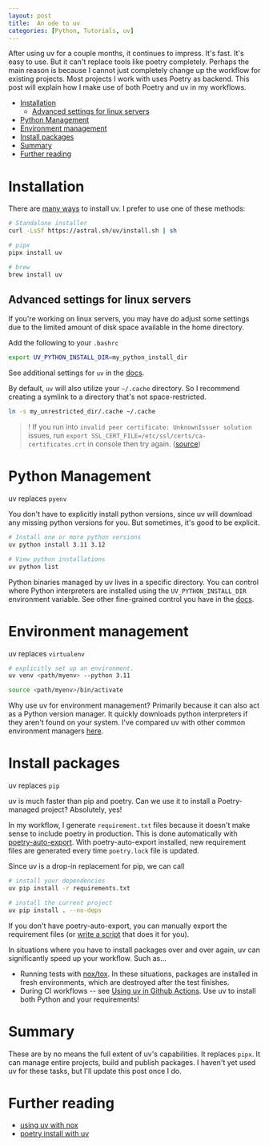 ```yaml
---
layout: post
title:  An ode to uv
categories: [Python, Tutorials, uv]
---
```

After using uv for a couple months, it continues to impress. It's fast. It's easy to use. But it can't replace tools like poetry completely. Perhaps the main reason is because I cannot just completely change up the workflow for existing projects. Most projects I work with uses Poetry as backend. This post will explain how I make use of both Poetry and uv in my workflows.

- [Installation](#installation)
  - [Advanced settings for linux servers](#advanced-settings-for-linux-servers)
- [Python Management](#python-management)
- [Environment management](#environment-management)
- [Install packages](#install-packages)
- [Summary](#summary)
- [Further reading](#further-reading)


# Installation
There are [many ways](https://docs.astral.sh/uv/getting-started/installation/#cargo) to install uv. I prefer to use one of these methods:
```bash
# Standalone installer 
curl -LsSf https://astral.sh/uv/install.sh | sh

# pipx
pipx install uv

# brew
brew install uv
```

## Advanced settings for linux servers
If you're working on linux servers, you may have do adjust some settings due to the limited amount of disk space available in the home directory.

Add the following to your `.bashrc`
```bash
export UV_PYTHON_INSTALL_DIR=my_python_install_dir
```
See additional settings for `uv` in the [docs](https://docs.astral.sh/uv/configuration/environment/#uv_python_install_dir).

By default, `uv` will also utilize your `~/.cache` directory. So I recommend creating a symlink to a directory that's not space-restricted.
```bash
ln -s my_unrestricted_dir/.cache ~/.cache
```
> ! If you run into `invalid peer certificate: UnknownIssuer solution` issues, run `export SSL_CERT_FILE=/etc/ssl/certs/ca-certificates.crt` in console then try again. ([source](https://github.com/astral-sh/uv/issues/1819))

# Python Management
uv replaces `pyenv`

You don't have to explicitly install python versions, since uv will download any missing python versions for you. But sometimes, it's good to be explicit.
```bash
# Install one or more python versions
uv python install 3.11 3.12

# View python installations
uv python list
```
Python binaries managed by uv lives in a specific directory. You can control where Python interpreters are installed using the `UV_PYTHON_INSTALL_DIR` environment variable. See other fine-grained control you have in the [docs](https://docs.astral.sh/uv/configuration/environment/#uv_python).

# Environment management
uv replaces `virtualenv`

```bash
# explicitly set up an environment.
uv venv <path/myenv> --python 3.11

source <path/myenv>/bin/activate
```
Why use uv for environment management? Primarily because it can also act as a Python version manager. It quickly downloads python interpreters if they aren't found on your system. I've compared uv with other common environment managers [here](./2024-10-26-uv-virtual-env-tools.md).

# Install packages
uv replaces `pip`

uv is much faster than pip and poetry. Can we use it to install a Poetry-managed project? Absolutely, yes!

In my workflow, I generate `requirement.txt` files because it doesn't make sense to include poetry in production. This is done automatically with [poetry-auto-export](https://github.com/Ddedalus/poetry-auto-export). With poetry-auto-export installed, new requirement files are generated every time `poetry.lock` file is updated.

Since uv is a drop-in replacement for pip, we can call
```bash
# install your dependencies
uv pip install -r requirements.txt

# install the current project
uv pip install . --no-deps
```

If you don't have poetry-auto-export, you can manually export the requirement files (or [write a script](https://mil.ad/blog/2024/uv-poetry-install.html) that does it for you).

In situations where you have to install packages over and over again, uv can significantly speed up your workflow. Such as...
* Running tests with [nox/tox](2024-11-09-pytest-nox-uv.md). In these situations, packages are installed in fresh environments, which are destroyed after the test finishes.
* During CI workflows -- see [Using uv in Github Actions](https://docs.astral.sh/uv/guides/integration/github/). Use uv to install both Python and your requirements!

# Summary
These are by no means the full extent of uv's capabilities. It replaces `pipx`. It can manage entire projects, build and publish packages. I haven't yet used uv for these tasks, but I'll update this post once I do.

# Further reading
* [using uv with nox](_posts/2024-11-09-pytest-nox-uv.md)
* [poetry install with uv](https://mil.ad/blog/2024/uv-poetry-install.html)
